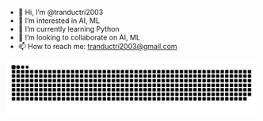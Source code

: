 - 👋 Hi, I’m @tranductri2003
- 👀 I’m interested in AI, ML
- 🌱 I’m currently learning Python
- 💞️ I’m looking to collaborate on AI, ML
- 📫 How to reach me: tranductri2003@gmail.com

![Snake animation](https://raw.githubusercontent.com/tranductri2003/tranductri2003/output/github-contribution-grid-snake.svg)
<!---
tranductri2003/tranductri2003 is a ✨ special ✨ repository because its `README.md` (this file) appears on your GitHub profile.
You can click the Preview link to take a look at your changes.
--->
